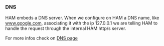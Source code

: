 
### DNS

HAM embeds a DNS server. When we configure on HAM a DNS name, like www.google.com,
associating it with the ip 127.0.0.1 we are telling HAM to handle the request
through the internal HAM http/s server.

For more infos check on [DNS page](../dns.md)

